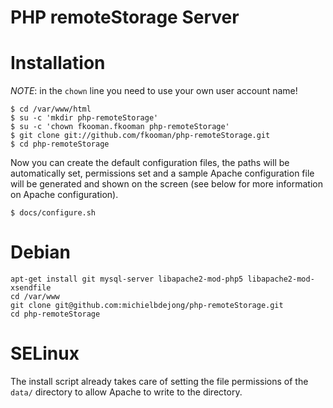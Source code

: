 # PHP remoteStorage Server

# Installation
*NOTE*: in the `chown` line you need to use your own user account name!

    $ cd /var/www/html
    $ su -c 'mkdir php-remoteStorage'
    $ su -c 'chown fkooman.fkooman php-remoteStorage'
    $ git clone git://github.com/fkooman/php-remoteStorage.git
    $ cd php-remoteStorage

Now you can create the default configuration files, the paths will be
automatically set, permissions set and a sample Apache configuration file will
be generated and shown on the screen (see below for more information on
Apache configuration).

    $ docs/configure.sh

# Debian

    apt-get install git mysql-server libapache2-mod-php5 libapache2-mod-xsendfile
    cd /var/www
    git clone git@github.com:michielbdejong/php-remoteStorage.git
    cd php-remoteStorage


# SELinux
The install script already takes care of setting the file permissions of the
`data/` directory to allow Apache to write to the directory. 
